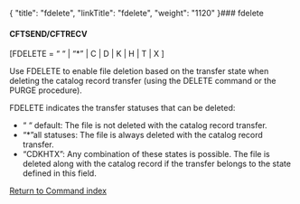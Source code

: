 {
    "title": "fdelete",
    "linkTitle": "fdelete",
    "weight": "1120"
}### fdelete

#### CFTSEND/CFTRECV

\[FDELETE = “ “ | “\*” | C | D | K | H | T | X \]

Use FDELETE  to enable file deletion based on the transfer state when deleting  the catalog record transfer (using the DELETE command or the PURGE procedure).

FDELETE indicates the transfer statuses that can be deleted:

-   “ “ default: The file is not deleted with the catalog record transfer.
-   “\*”all statuses: The file is always deleted with the catalog record transfer.
-   “CDKHTX”: Any combination of these states is possible. The file is deleted along with the catalog record if the transfer belongs to the state defined in this field.

[Return to Command index](../../)
